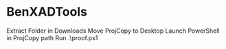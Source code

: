 # BenXADTools
Extract Folder in Downloads
Move ProjCopy to Desktop 
Launch PowerShell in ProjCopy path
Run .\proof.ps1
